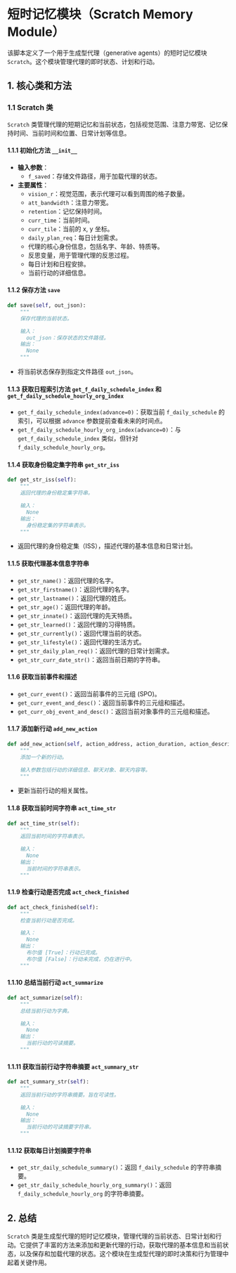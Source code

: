 # 短时记忆模块（Scratch Memory Module）

该脚本定义了一个用于生成型代理（generative agents）的短时记忆模块 `Scratch`。这个模块管理代理的即时状态、计划和行动。

## 1. 核心类和方法

### 1.1 Scratch 类

`Scratch` 类管理代理的短期记忆和当前状态，包括视觉范围、注意力带宽、记忆保持时间、当前时间和位置、日常计划等信息。

#### 1.1.1 初始化方法 `__init__`
- **输入参数**：
  - `f_saved`：存储文件路径，用于加载代理的状态。
- **主要属性**：
  - `vision_r`：视觉范围，表示代理可以看到周围的格子数量。
  - `att_bandwidth`：注意力带宽。
  - `retention`：记忆保持时间。
  - `curr_time`：当前时间。
  - `curr_tile`：当前的 x, y 坐标。
  - `daily_plan_req`：每日计划需求。
  - 代理的核心身份信息，包括名字、年龄、特质等。
  - 反思变量，用于管理代理的反思过程。
  - 每日计划和日程安排。
  - 当前行动的详细信息。

#### 1.1.2 保存方法 `save`

```python
def save(self, out_json):
    """
    保存代理的当前状态。

    输入：
      out_json：保存状态的文件路径。
    输出：
      None
    """
```
- 将当前状态保存到指定文件路径 `out_json`。

#### 1.1.3 获取日程索引方法 `get_f_daily_schedule_index` 和 `get_f_daily_schedule_hourly_org_index`
- `get_f_daily_schedule_index(advance=0)`：获取当前 `f_daily_schedule` 的索引，可以根据 `advance` 参数提前查看未来的时间点。
- `get_f_daily_schedule_hourly_org_index(advance=0)`：与 `get_f_daily_schedule_index` 类似，但针对 `f_daily_schedule_hourly_org`。

#### 1.1.4 获取身份稳定集字符串 `get_str_iss`

```python
def get_str_iss(self):
    """
    返回代理的身份稳定集字符串。

    输入：
      None
    输出：
      身份稳定集的字符串表示。
    """
```
- 返回代理的身份稳定集（ISS），描述代理的基本信息和日常计划。

#### 1.1.5 获取代理基本信息字符串
- `get_str_name()`：返回代理的名字。
- `get_str_firstname()`：返回代理的名字。
- `get_str_lastname()`：返回代理的姓氏。
- `get_str_age()`：返回代理的年龄。
- `get_str_innate()`：返回代理的先天特质。
- `get_str_learned()`：返回代理的习得特质。
- `get_str_currently()`：返回代理当前的状态。
- `get_str_lifestyle()`：返回代理的生活方式。
- `get_str_daily_plan_req()`：返回代理的日常计划需求。
- `get_str_curr_date_str()`：返回当前日期的字符串。

#### 1.1.6 获取当前事件和描述
- `get_curr_event()`：返回当前事件的三元组 (SPO)。
- `get_curr_event_and_desc()`：返回当前事件的三元组和描述。
- `get_curr_obj_event_and_desc()`：返回当前对象事件的三元组和描述。

#### 1.1.7 添加新行动 `add_new_action`

```python
def add_new_action(self, action_address, action_duration, action_description, action_pronunciatio, action_event, chatting_with, chat, chatting_with_buffer, chatting_end_time, act_obj_description, act_obj_pronunciatio, act_obj_event, act_start_time=None):
    """
    添加一个新的行动。

    输入参数包括行动的详细信息、聊天对象、聊天内容等。
    """
```
- 更新当前行动的相关属性。

#### 1.1.8 获取当前时间字符串 `act_time_str`

```python
def act_time_str(self):
    """
    返回当前时间的字符串表示。

    输入：
      None
    输出：
      当前时间的字符串表示。
    """
```

#### 1.1.9 检查行动是否完成 `act_check_finished`

```python
def act_check_finished(self):
    """
    检查当前行动是否完成。

    输入：
      None
    输出：
      布尔值 [True]：行动已完成。
      布尔值 [False]：行动未完成，仍在进行中。
    """
```

#### 1.1.10 总结当前行动 `act_summarize`

```python
def act_summarize(self):
    """
    总结当前行动为字典。

    输入：
      None
    输出：
      当前行动的可读摘要。
    """
```

#### 1.1.11 获取当前行动字符串摘要 `act_summary_str`

```python
def act_summary_str(self):
    """
    返回当前行动的字符串摘要。旨在可读性。

    输入：
      None
    输出：
      当前行动的可读摘要字符串。
    """
```

#### 1.1.12 获取每日计划摘要字符串
- `get_str_daily_schedule_summary()`：返回 `f_daily_schedule` 的字符串摘要。
- `get_str_daily_schedule_hourly_org_summary()`：返回 `f_daily_schedule_hourly_org` 的字符串摘要。

## 2. 总结

`Scratch` 类是生成型代理的短时记忆模块，管理代理的当前状态、日常计划和行动。它提供了丰富的方法来添加和更新代理的行动，获取代理的基本信息和当前状态，以及保存和加载代理的状态。这个模块在生成型代理的即时决策和行为管理中起着关键作用。
